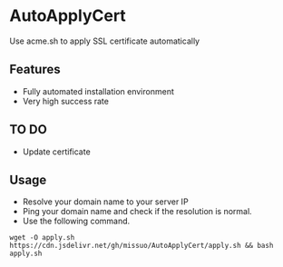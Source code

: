 # AutoApplyCert
Use acme.sh to apply SSL certificate automatically

## Features
- Fully automated installation environment
- Very high success rate

## TO DO
- Update certificate

## Usage
- Resolve your domain name to your server IP
- Ping your domain name and check if the resolution is normal.
- Use the following command.
~~~shell
wget -O apply.sh https://cdn.jsdelivr.net/gh/missuo/AutoApplyCert/apply.sh && bash apply.sh
~~~
